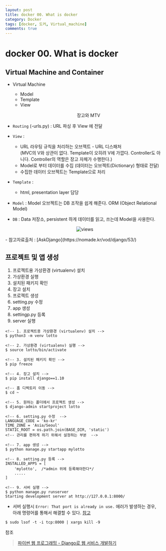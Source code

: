 ```yaml
---
layout: post
title: docker 00. What is docker
category: Docker
tags: [docker, 도커, Virtual_machine]
comments: true
---
```

# docker 00. What is docker   

## Virtual Machine and Container
- Virtual Machine
  - Model
  - Template
  - View

  <center>
  <figure>
  <img src="/assets/post-img/django/mtv.png" alt="">
  <figcaption>장고와 MTV</figcaption>
  </figure>
  </center>

- `Routing` (-urls.py) : URL 파싱 후 View 에 전달
- `View` :
  - URL 라우팅 규칙을 처리하는 오브젝트 - URL 디스패처   
    (MVC의 V와 상관이 없다. Template이 오히려 V에 가깝다. Controller도 아니다. Controller의 역할은 장고 자체가 수행한다.)
  - Model로 부터 데이터를 수집 (데이터는 오브젝트(Dictionary) 형태로 전달)
  - 수집한 데이터 오브젝트는 Template으로 처리
- `Template` :
  - html, presentation layer 담당
- `Model` : Model 오브젝트는 DB 조작을 쉽게 해준다. ORM (Object Relational Model)
- `DB` : Data 저장소, persistent 하게 데이터를 읽고, 쓰는데 Model을 사용한다.

<center>
 <figure>
 <img src="/assets/post-img/django/django_overview.png" alt="views">
 <figcaption></figcaption>
 </figure>
 </center>
- 참고자료출처 : [AskDjango](https://nomade.kr/vod/django/53/)

## 프로젝트 및 앱 생성
1. 프로젝트용 가상환경 (virtualenv) 설치
2. 가상환경 실행
3. 설치된 패키지 확인
4. 장고 설치
5. 프로젝트 생성
6. setting.py 수정
7. app 생성
8. settingp.py 등록
9. server 실행

```
<!-- 1. 프로젝트용 가상환경 (virtualenv) 설치 -->
$ python3 -m venv lotto

<!-- 2. 가상환경 (virtualenv) 실행 -->
$ source lotto/bin/activate

<!-- 3. 설치된 패키지 확인 -->
$ pip freeze

<!-- 4. 장고 설치 -->
$ pip install django==1.10

<!-- 홈 디렉토리 이동 -->
$ cd ~

<!-- 5. 원하는 폴더에서 프로젝트 생성 -->
$ django-admin startproject lotto

<!-- 6. setting.py 수정  -->
LANGUAGE_CODE = 'ko-kr'
TIME_ZONE = 'Asia/Seoul'
STATIC_ROOT = os.path.join(BASE_DIR, 'static')
<!-- 관리를 편하게 하기 위해서 설정하는 부분  -->

<!-- 7. app 생성 -->
$ python manage.py startapp mylotto

<!-- 8. setting.py 등록 -->
INSTALLED_APPS = [
    'mylotto',  /*admin 위에 등록해야한다*/
    .....
]

<!-- 9. 서버 실행 -->
$ python manage.py runserver
Starting development server at http://127.0.0.1:8000/

```

- 서버 실행시 `Error: That port is already in use.` 에러가 발생하는 경우,    
  아래 명령어를 통해서 해결할 수 있다. [참고](http://stackoverflow.com/questions/20239232/error-that-port-is-already-in-use)

```shell
$ sudo lsof -t -i tcp:8000 | xargs kill -9
```

참조 
> [파이썬 웹 프로그래밍 - Django로 웹 서비스 개발하기 ](https://www.inflearn.com/course/django-%ED%8C%8C%EC%9D%B4%EC%8D%AC-%EC%9E%A5%EA%B3%A0-%EA%B0%95%EC%A2%8C/)   